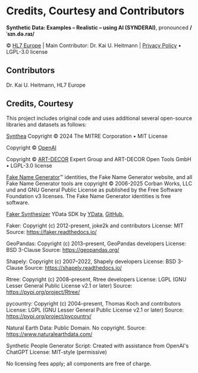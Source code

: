 # Credits, Courtesy and Contributors
**Synthetic Data: Examples – Realistic – using AI (SYNDERAI)**, pronounced **/ˈsɪn.də.raɪ/**

© [HL7 Europe](https://hl7europe.org) | Main Contributor: Dr. Kai U. Heitmann | [Privacy Policy](https://hl7europe.eu/privacy-policy-for-hl7-europe/) • LGPL-3.0 license

## Contributors

Dr. Kai U. Heitmann, HL7 Europe

## Credits, Courtesy

This project includes original code and uses additional several open-source libraries and datasets as follows:

[Synthea](https://synthetichealth.github.io/synthea/) Copyright © 2024 The MITRE Corporation • MIT License

Copyright © [OpenAI](https://openai.com/) 

Copyright © [ART-DECOR](https://art-decor.org/) Expert Group and ART-DECOR Open Tools GmbH • LGPL-3.0 license

[Fake Name Generator](https://www.fakenamegenerator.com/license.php)™ identities, the Fake Name Generator website, and all Fake Name Generator tools are copyright © 2006-2025 Corban Works, LLC und and GNU General Public License as published by the Free Software Foundation v3 licenses. The Fake Name Generator identities is free software.

[Faker Synthesizer](https://docs.sdk.ydata.ai/latest/api/synthesizers/faker) YData SDK by [YData](), [GitHub](https://github.com/ydataai), 

Faker: Copyright (c) 2012-present, joke2k and contributors
License: MIT
Source: https://faker.readthedocs.io/

GeoPandas: Copyright (c) 2013–present, GeoPandas developers
License: BSD 3-Clause
Source: https://geopandas.org/

Shapely: Copyright (c) 2007–2022, Shapely developers
License: BSD 3-Clause
Source: https://shapely.readthedocs.io/

Rtree: Copyright (c) 2008–present, Rtree developers
License: LGPL (GNU Lesser General Public License v2.1 or later)
Source: https://pypi.org/project/Rtree/

pycountry: Copyright (c) 2004–present, Thomas Koch and contributors
License: LGPL (GNU Lesser General Public License v2.1 or later)
Source: https://pypi.org/project/pycountry/

Natural Earth Data: Public Domain. No copyright.
Source: https://www.naturalearthdata.com/

Synthetic People Generator Script: Created with assistance from OpenAI's ChatGPT
License: MIT-style (permissive)

No licensing fees apply; all components are free of charge.
